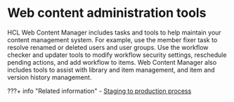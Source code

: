 # Web content administration tools

HCL Web Content Manager includes tasks and tools to help maintain your content management system. For example, use the member fixer task to resolve renamed or deleted users and user groups. Use the workflow checker and updater tools to modify workflow security settings, reschedule pending actions, and add workflow to items. Web Content Manager also includes tools to assist with library and item management, and item and version history management.


???+ info "Related information"
    - [Staging to production process](../../../deploy_dx/manage/staging_to_production/overview_of_staging_to_prod/dep_ovr.md)

